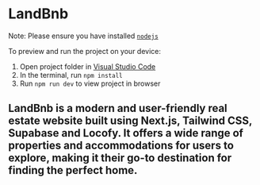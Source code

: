 
  # LandBnb

  Note: Please ensure you have installed <code><a href="https://nodejs.org/en/download/">nodejs</a></code>

  To preview and run the project on your device:
  1) Open project folder in <a href="https://code.visualstudio.com/download">Visual Studio Code</a>
  2) In the terminal, run `npm install`
  3) Run `npm run dev` to view project in browser
  

  ## LandBnb is a modern and user-friendly real estate website built using Next.js, Tailwind CSS, Supabase and Locofy. It offers a wide range of properties and accommodations for users to explore, making it their go-to destination for finding the perfect home.